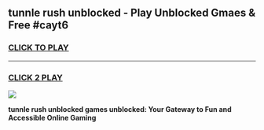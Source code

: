 
## tunnle rush unblocked - Play Unblocked Gmaes & Free #cayt6
<h3>
<a href="https://news.freeplayer.one?title=tunnle_rush_unblocked&ref=03M">CLICK TO PLAY</a></h3>
<hr>

<h3>
<a href="https://news.freeplayer.one?title=tunnle_rush_unblocked&ref=03M">CLICK 2 PLAY</a>
  
</h3>

<a href="https://news.freeplayer.one?title=tunnle_rush_unblocked&ref=03M"><img src="https://clearcache.store/games.png"></a>


**tunnle rush unblocked games unblocked: Your Gateway to Fun and Accessible Online Gaming**
